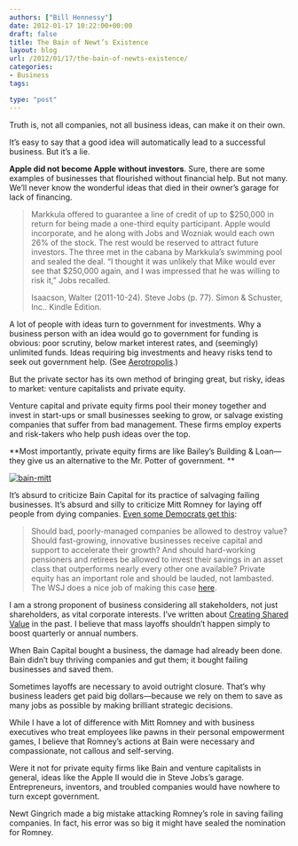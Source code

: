 ```yaml
---
authors: ["Bill Hennessy"]
date: 2012-01-17 10:22:00+00:00
draft: false
title: The Bain of Newt’s Existence
layout: blog
url: /2012/01/17/the-bain-of-newts-existence/
categories:
- Business
tags:

type: "post"
---
```


Truth is, not all companies, not all business ideas, can make it on their own.

It’s easy to say that a good idea will automatically lead to a successful business. But it’s a lie. 

**Apple did not become Apple without investors**. Sure, there are some examples of businesses that flourished without financial help. But not many. We’ll never know the wonderful ideas that died in their owner’s garage for lack of financing.

> Markkula offered to guarantee a line of credit of up to $250,000 in return for being made a one-third equity participant. Apple would incorporate, and he along with Jobs and Wozniak would each own 26% of the stock. The rest would be reserved to attract future investors. The three met in the cabana by Markkula’s swimming pool and sealed the deal. “I thought it was unlikely that Mike would ever see that $250,000 again, and I was impressed that he was willing to risk it,” Jobs recalled.
> 
> Isaacson, Walter (2011-10-24). Steve Jobs (p. 77). Simon & Schuster, Inc.. Kindle Edition. 
> 
> 

A lot of people with ideas turn to government for investments. Why a business person with an idea would go to government for funding is obvious: poor scrutiny, below market interest rates, and (seemingly) unlimited funds. Ideas requiring big investments and heavy risks tend to seek out government help. (See [Aerotropolis](https://hennessysview.com/limited-government/missouris-crap-sandwich-servers/).) 

But the private sector has its own method of bringing great, but risky, ideas to market: venture capitalists and private equity.

Venture capital and private equity firms pool their money together and invest in start-ups or small businesses seeking to grow, or salvage existing companies that suffer from bad management. These firms employ experts and risk-takers who help push ideas over the top.

**Most importantly, private equity firms are like Bailey’s Building & Loan—they give us an alternative to the Mr. Potter of government. **

[![bain-mitt](https://hennessysview.com/wp-content/uploads/2012/01/bain-mitt_thumb.jpg)
](https://hennessysview.com/wp-content/uploads/2012/01/bain-mitt.jpg)

It’s absurd to criticize Bain Capital for its practice of salvaging failing businesses. It’s absurd and silly to criticize Mitt Romney for laying off people from dying companies. [Even some Democrats get this](https://www.inc.com/jeff-bussgang/a-democrats-defense-of-romney-bain-and-private-equity.html):

> Should bad, poorly-managed companies be allowed to destroy value? Should fast-growing, innovative businesses receive capital and support to accelerate their growth? And should hard-working pensioners and retirees be allowed to invest their savings in an asset class that outperforms nearly every other one available? Private equity has an important role and should be lauded, not lambasted. The WSJ does a nice job of making this case [here](https://mail.mvpub.com/owa/14.1.339.2/scripts/premium/redir.aspx?C=9a94eb71a9594d2f8867feed1d4477d5&URL=http%3a%2f%2fonline.wsj.com%2farticle%2fSB10001424052970204879004577108500491449164.html).
> 
> 

I am a strong proponent of business considering all stakeholders, not just shareholders, as vital corporate interests. I’ve written about [Creating Shared Value](https://hennessysview.com/?s=creating+shared+value) in the past. I believe that mass layoffs shouldn’t happen simply to boost quarterly or annual numbers.

When Bain Capital bought a business, the damage had already been done. Bain didn’t buy thriving companies and gut them; it bought failing businesses and saved them. 

Sometimes layoffs are necessary to avoid outright closure. That’s why business leaders get paid big dollars—because we rely on them to save as many jobs as possible by making brilliant strategic decisions.

While I have a lot of difference with Mitt Romney and with business executives who treat employees like pawns in their personal empowerment games, I believe that Romney’s actions at Bain were necessary and compassionate, not callous and self-serving. 

Were it not for private equity firms like Bain and venture capitalists in general, ideas like the Apple II would die in Steve Jobs’s garage. Entrepreneurs, inventors, and troubled companies would have nowhere to turn except government. 

Newt Gingrich made a big mistake attacking Romney’s role in saving failing companies. In fact, his error was so big it might have sealed the nomination for Romney. 
